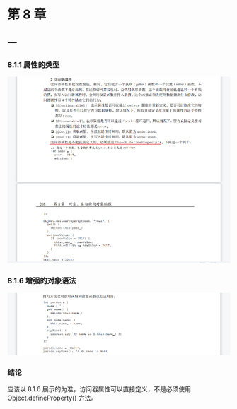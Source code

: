 # 第 8 章
## 一
### 8.1.1 属性的类型
![avatar](https://github.com/xuekeven/js-redbook4-problem/blob/main/images/8.1.1.png)  
### 8.1.6 增强的对象语法
![avatar](https://github.com/xuekeven/js-redbook4-problem/blob/main/images/8.1.6.png)
### 结论 
应该以 8.1.6 展示的为准，访问器属性可以直接定义，不是必须使用 Object.defineProperty() 方法。